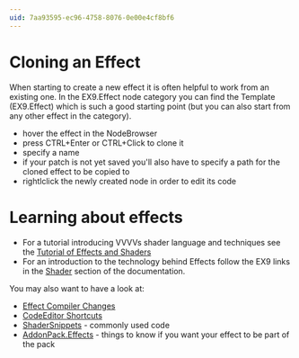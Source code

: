 ```yaml
---
uid: 7aa93595-ec96-4758-8076-0e00e4cf8bf6
---
```


# Cloning an Effect
When starting to create a new effect it is often helpful to work from an existing one. In the EX9.Effect node category you can find the Template (EX9.Effect) which is such a good starting point (but you can also start from any other effect in the category).   
* hover the effect in the NodeBrowser  
* press CTRL+Enter or CTRL+Click to clone it  
* specify a name   
* if your patch is not yet saved you'll also have to specify a path for the cloned effect to be copied to  
* rightlclick the newly created node in order to edit its code  

# Learning about effects
* For a tutorial introducing VVVVs shader language and techniques see the [Tutorial of Effects and Shaders](xref:1f40bd64-bc93-4263-98c8-50616b9f5c5c)  
* For an introduction to the technology behind Effects follow the EX9 links in the [Shader](xref:4ae45235-b247-4d0d-8c5b-9d0688f99b3f#custom-effects) section of the documentation.  

You may also want to have a look at:  
* [Effect Compiler Changes](xref:f86bc304-0644-46b2-bf51-e265e840babf)  
* [CodeEditor Shortcuts](xref:117e3ffc-1547-4470-8c49-f966d99bc031)  
* [ShaderSnippets](xref:df17e4b0-784e-4d81-bcc7-bd88f50e1cb5) - commonly used code  
* [AddonPack.Effects](xref:557d6915-5069-483e-8175-2834225be56b) - things to know if you want your effect to be part of the pack  